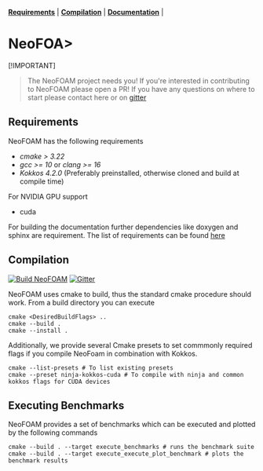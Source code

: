 **[Requirements](#requirements)** |
**[Compilation](#Compilation)** |
**[Documentation](https://exasim-project.com/NeoFOAM/)** |
# NeoFOA>
[!IMPORTANT]
> The NeoFOAM project needs you! If you're interested in contributing to NeoFOAM please open a PR! If you have any questions on where to start please contact here or on [gitter](https://matrix.to/#/#NeoFOAM:gitter.im)
## Requirements

NeoFOAM has the following requirements

*  _cmake > 3.22_
*  _gcc >= 10_ or  _clang >= 16_ 
*  _Kokkos 4.2.0_ (Preferably preinstalled, otherwise cloned and build at compile time) 

For NVIDIA GPU support
* cuda 

For building the documentation further dependencies like doxygen and sphinx are requirement. The list of requirements can be found [here](https://github.com/exasim-project/NeoFOAM/actions/workflows/doc.yml)


## Compilation

[![Build NeoFOAM](https://github.com/exasim-project/NeoFOAM/actions/workflows/build.yaml/badge.svg)](https://github.com/exasim-project/NeoFOAM/actions/workflows/build.yaml)
[![Gitter](https://img.shields.io/badge/Gitter-8A2BE2)](https://matrix.to/#/#NeoFOAM:gitter.im)

NeoFOAM uses cmake to build, thus the standard cmake procedure should work. From a build directory you can execute 

    cmake <DesiredBuildFlags> ..
    cmake --build .
    cmake --install .

Additionally, we provide several Cmake presets to set commmonly required flags if you compile NeoFoam in combination with Kokkos.

    cmake --list-presets # To list existing presets
    cmake --preset ninja-kokkos-cuda # To compile with ninja and common kokkos flags for CUDA devices

## Executing Benchmarks

NeoFOAM provides a set of benchmarks which can be executed and plotted by the following commands

    cmake --build . --target execute_benchmarks # runs the benchmark suite
    cmake --build . --target execute_execute_plot_benchmark # plots the benchmark results
